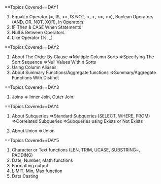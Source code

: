 ==Topics Covered==DAY1
1) Equality Operator (=, IS, <>, IS NOT, <, >, <=, >=), Boolean Operators (AND, OR, NOT, XOR), In Operators.
2) IF Then & CASE When Statements
3) Null & Between Operators
4) Like Operator (%, _)


==Topics Covered==DAY2
1) About The Order By Clause
   =>Multiple Column Sorts
   =>Specifying The Sort Sequence
   =>Null Values Within Sorts
2) Using Column Aliases
3) About Summary Functions/Aggregate functions
   =>Summary/Aggregate Functions With Distinct

==Topics Covered==DAY3
1) Joins => Inner Join, Outer Join

==Topics Covered==DAY4

1) About Subqueries
=>Standard Subqueries (SELECT, WHERE, FROM)
=>Correlated Subqueries
=>Subqueries using Exists or Not Exists

2) About Union
=>Union

==Topics Covered==DAY5
1) Character or Text functions (LEN, TRIM, UCASE, SUBSTRING~, PADDING)
2) Date, Number, Math functions 	
3) Formatting output
4) LIMIT, Min, Max function
5) Data Casting
